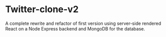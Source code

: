 # Twitter-clone-v2
A complete rewrite and refactor of first version using server-side rendered React on a Node Express backend and MongoDB for the database.
